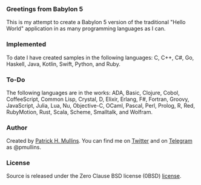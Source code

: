 ### Greetings from Babylon 5

This is my attempt to create a Babylon 5 version of the traditional "Hello World" application in as many programming languages as I can.

### Implemented

To date I have created samples in the following languages: C, C++, C#, Go, Haskell, Java, Kotlin, Swift, Python, and Ruby.

### To-Do

The following languages are in the works: ADA, Basic, Clojure, Cobol, CoffeeScript, Common Lisp, Crystal, D, Elixir, Erlang, F#, Fortran, Groovy, JavaScript, Julia, Lua, Nu, Objective-C, OCaml, Pascal, Perl, Prolog, R, Red, RubyMotion, Rust, Scala, Scheme, Smalltalk, and Wolfram.

### Author
Created by [Patrick H. Mullins](http://www.pmullins.net). You can find me on  [Twitter](https://twitter.com/phmullins) and on [Telegram](https://telegram.org/) as @pmullins.

### License
Source is released under the Zero Clause BSD license (0BSD) [license](license.md).